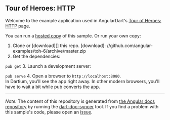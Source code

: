 

## Tour of Heroes: HTTP

Welcome to the example application used in AngularDart's
[Tour of Heroes: HTTP](https://webdev.dartlang.org/angular/tutorial/toh-pt6.html) page.

You can run a [hosted copy](http://angular-examples.github.io/toh-6) of this sample. Or run your own copy:

1. Clone or [download][] this repo.
   [download]: //github.com/angular-examples/toh-6/archive/master.zip
2. Get the dependencies:

  `pub get`
3. Launch a development server:

  `pub serve`
4. Open a browser to `http://localhost:8080`.<br/>
  In Dartium, you'll see the app right away. In other modern browsers,
  you'll have to wait a bit while pub converts the app.



-------------------------------------------------------

*Note:* The content of this repository is generated from
[the Angular docs repository](//github.com/dart-lang/site-webdev/tree/master/public/docs/_examples/toh-6/dart) by running the
[dart-doc-syncer](//github.com/angular/dart-doc-syncer) tool.
If you find a problem with this sample's code, please open an
[issue](//github.com/dart-lang/site-webdev/issues/new?labels=example&title=%5BAngular%5D%5Bexample%5D%20tutorial/toh-6%3A%20).
